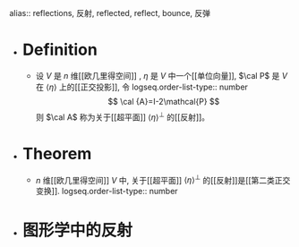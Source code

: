 alias:: reflections, 反射, reflected, reflect, bounce, 反弹

- # Definition
	- 设 $V$ 是 $n$ 维[[欧几里得空间]] , $\eta$ 是 $V$ 中一个[[单位向量]], $\cal P$ 是 $V$ 在 $\langle\eta\rangle$ 上的[[正交投影]], 令
	  logseq.order-list-type:: number
	  $$
	  \cal {A}=I-2\mathcal{P}
	  $$
	  则 $\cal A$ 称为关于[[超平面]] $\langle\eta\rangle^{\perp}$ 的[[反射]]。
- # Theorem
	- $n$ 维[[欧几里得空间]] $V$ 中, 关于[[超平面]] $\langle\eta\rangle^{\perp}$ 的[[反射]]是[[第二类正交变换]].
	  logseq.order-list-type:: number
- # 图形学中的反射